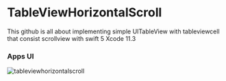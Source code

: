 # TableViewHorizontalScroll

This github is all about implementing simple UITableView with tableviewcell that consist scrollview with swift 5 Xcode 11.3

### Apps UI

![tableviewhorizontalscroll](https://user-images.githubusercontent.com/23281857/83051648-7f457700-a078-11ea-8e9a-0d1d728a3098.gif)
